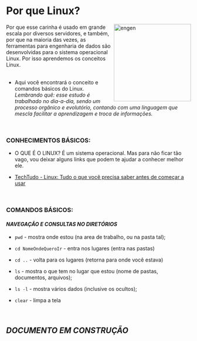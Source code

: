 # Por que Linux?
<img align="right" alt="engen" width="210" src="https://www.linuxadmingeeks.com/wp-content/uploads/2021/02/cropped-avatar-1295397_640uu3-1.png">

Por que esse carinha é usado em grande escala por diversos servidores, e também, por que na maioria das vezes, as ferramentas para engenharia de dados são desenvolvidas para o sistema operacional Linux. Por isso aprendemos os conceitos Linux.
<br />
<br />
* Aqui você encontrará o conceito e comandos básicos do Linux.
*Lembrando quê: esse estudo é trabalhado no dia-a-dia, sendo um processo orgânico e evolutório, contando com uma linguagem que mescla facilitar a aprendizagem e troca de informações.*
<br />

### CONHECIMENTOS BÁSICOS:
*  O QUE É O LINUX? É um sistema operacional. Mas para não ficar tão vago, vou deixar alguns links que podem te ajudar a conhecer melhor ele.

* [TechTudo - Linux: Tudo o que você precisa saber antes de começar a usar](https://www.techtudo.com.br/noticias/2015/03/linux-tudo-o-que-voce-precisa-saber-antes-de-comecar-usar.ghtml)

<br />

### COMANDOS BÁSICOS:

#### *NAVEGAÇÃO E CONSULTAS NO DIRETÓRIOS*

* `pwd` - mostra onde estou (na area de trabalho, ou na pasta tal);

* `cd NomeOndeQueroIr` - entra nos lugares (entra nas pastas)

* `cd ..` - volta para os lugares (retorna para onde você estava)

* `ls` - mostra o que tem no lugar que estou (nome de pastas, documentos, arquivos);

* `ls -l` - mostra vários dados (inclusive os ocultos);

* `clear` - limpa a tela

<br />

## *DOCUMENTO EM CONSTRUÇÃO*
